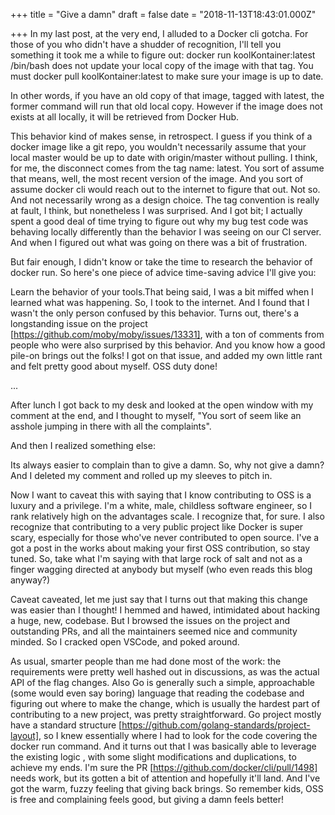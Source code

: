 
+++
title = "Give a damn"
draft = false
date = "2018-11-13T18:43:01.000Z"

+++
In my last post, at the very end, I alluded to a Docker cli gotcha. For those of
you who didn't have a shudder of recognition, I'll tell you something it took me
a while to figure out: docker run koolKontainer:latest /bin/bash  does not
update your local copy of the image with that tag. You must docker pull
koolKontainer:latest  to make sure your image is up to date.

In other words, if you have an old  copy of that image, tagged with latest, the
former command will run that old  local copy. However if the image does not
exists at all locally, it will be retrieved from Docker Hub.

This behavior kind  of makes sense, in retrospect. I guess if you think of a
docker image like a git repo, you wouldn't necessarily assume that your local
master  would be up to date with origin/master  without pulling. I think, for
me, the disconnect comes from the tag name: latest. You sort of assume that
means, well, the most recent version of the image. And you sort of assume docker
cli would reach out to the internet to figure that out. Not so. And not
necessarily wrong as a design choice. The tag convention is really at fault, I
think, but nonetheless I was surprised. And I got bit; I actually spent a good
deal of time trying to figure out why my bug test code was behaving locally
differently than the behavior I was seeing on our CI server. And when I figured
out what was going on there was a bit of frustration.

But fair enough, I didn't know or take the time to research the behavior of
docker run. So here's one piece of advice time-saving advice I'll give you:

Learn the behavior of your tools.That being said, I was a bit miffed when I
learned what was happening. So, I took to the internet. And I found that I
wasn't the only person confused by this behavior. Turns out, there's a
longstanding issue on the project [https://github.com/moby/moby/issues/13331],
with a ton of comments from people who were also surprised by this behavior. And
you know how a good pile-on brings out the folks! I got on that issue, and added
my own little rant and felt pretty good about myself. OSS duty done!

...

After lunch I got back to my desk and looked at the open window with my comment
at the end, and I thought to myself, "You sort of seem like an asshole jumping
in there with all the complaints".

And then I realized something else:

Its always easier to complain than to give a damn. So, why not give a damn?And I
deleted my comment and rolled up my sleeves to pitch in.

Now I want to caveat this with saying that I know contributing to OSS is a
luxury and a privilege. I'm a white, male, childless software engineer, so I
rank relatively high on the advantages scale. I recognize that, for sure. I also
recognize that contributing to a very public project like Docker is super scary,
especially for those who've never contributed to open source. I've a got a post
in the works about making your first OSS contribution, so stay tuned. So, take
what I'm saying with that large rock of salt and not as a finger wagging
directed at anybody but myself (who even reads this blog anyway?)

Caveat caveated, let me just say that I turns out that making this change was
easier than I thought! I hemmed and hawed, intimidated about hacking a huge,
new, codebase. But I browsed the issues on the project and outstanding PRs, and
all the maintainers seemed nice and community minded. So I cracked open VSCode,
and poked around.

As usual, smarter people than me had done most of the work: the requirements
were pretty well hashed out in discussions, as was the actual API of the flag
changes. Also Go is generally such a simple, approachable (some would even say
boring) language that reading the codebase and figuring out where to make the
change, which is usually the hardest part of contributing to a new project, was
pretty straightforward. Go project mostly have a standard structure
[https://github.com/golang-standards/project-layout], so I knew essentially
where I had to look for the code covering the docker run command. And it turns
out that I was basically able to leverage the existing logic , with some slight
modifications and duplications, to achieve my ends. I'm sure the PR
[https://github.com/docker/cli/pull/1498]  needs work, but its gotten a bit of
attention and hopefully it'll land. And I've got the warm, fuzzy feeling that
giving back brings. So remember kids, OSS is free and complaining feels good,
but giving a damn feels better!
